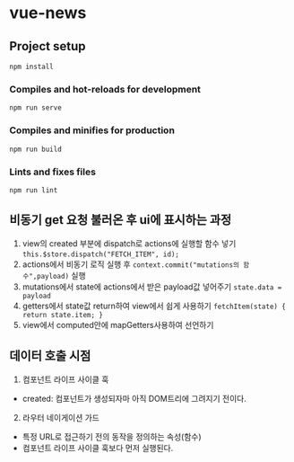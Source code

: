 # vue-news

## Project setup

```
npm install
```

### Compiles and hot-reloads for development

```
npm run serve
```

### Compiles and minifies for production

```
npm run build
```

### Lints and fixes files

```
npm run lint
```

## 비동기 get 요청 불러온 후 ui에 표시하는 과정

1. view의 created 부분에 dispatch로 actions에 실행할 함수 넣기 `this.$store.dispatch("FETCH_ITEM", id);`
2. actions에서 비동기 로직 실행 후 `context.commit("mutations의 함수",payload)` 실행
3. mutations에서 state에 actions에서 받은 payload값 넣어주기 `state.data = payload`
4. getters에서 state값 return하여 view에서 쉽게 사용하기 `fetchItem(state) {
  return state.item;
}`
5. view에서 computed안에 mapGetters사용하여 선언하기

## 데이터 호출 시점

1. 컴포넌트 라이프 사이클 훅

- created: 컴포넌트가 생성되자마 아직 DOM트리에 그려지기 전이다.

2. 라우터 네이게이션 가드

- 특정 URL로 접근하기 전의 동작을 정의하는 속성(함수)
- 컴포넌트 라이프 사이클 훅보다 먼저 실행된다.
